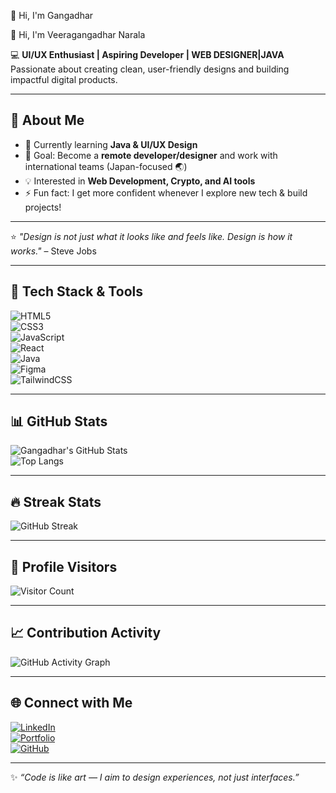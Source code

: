  👋 Hi, I'm Gangadhar  

 👋 Hi, I'm Veeragangadhar Narala  

💻  **UI/UX Enthusiast | Aspiring Developer | WEB DESIGNER|JAVA**  
Passionate about creating clean, user-friendly designs and building impactful digital products.  

---

## 🚀 About Me  
- 🌱 Currently learning **Java & UI/UX Design**  
- 🎯 Goal: Become a **remote developer/designer** and work with international teams (Japan-focused 🌏)  
- 💡 Interested in **Web Development, Crypto, and AI tools**  
- ⚡ Fun fact: I get more confident whenever I explore new tech & build projects!  

---
 

⭐️ *"Design is not just what it looks like and feels like. Design is how it works."* – Steve Jobs  

---

## 🚀 Tech Stack & Tools  
![HTML5](https://img.shields.io/badge/HTML5-E34F26?style=for-the-badge&logo=html5&logoColor=white)  
![CSS3](https://img.shields.io/badge/CSS3-1572B6?style=for-the-badge&logo=css3&logoColor=white)  
![JavaScript](https://img.shields.io/badge/JavaScript-F7DF1E?style=for-the-badge&logo=javascript&logoColor=black)  
![React](https://img.shields.io/badge/React-20232A?style=for-the-badge&logo=react&logoColor=61DAFB)  
![Java](https://img.shields.io/badge/Java-ED8B00?style=for-the-badge&logo=openjdk&logoColor=white)  
![Figma](https://img.shields.io/badge/Figma-F24E1E?style=for-the-badge&logo=figma&logoColor=white)  
![TailwindCSS](https://img.shields.io/badge/Tailwind_CSS-38B2AC?style=for-the-badge&logo=tailwind-css&logoColor=white)  

---

## 📊 GitHub Stats  
![Gangadhar's GitHub Stats](https://github-readme-stats.vercel.app/api?username=Veeragangadharnarala&show_icons=true&theme=dracula)  
![Top Langs](https://github-readme-stats.vercel.app/api/top-langs/?username=Veeragangadharnarala&layout=compact&theme=dracula)  

---

## 🔥 Streak Stats  
![GitHub Streak](https://github-readme-streak-stats.herokuapp.com/?user=Veeragangadharnarala&theme=dracula)  

---

## 👀 Profile Visitors  
![Visitor Count](https://komarev.com/ghpvc/?username=Veeragangadharnarala&color=blue&style=flat-square)  

---

## 📈 Contribution Activity  
![GitHub Activity Graph](https://github-readme-activity-graph.vercel.app/graph?username=Veeragangadharnarala&theme=react-dark&hide_border=true)  

---

## 🌐 Connect with Me  
[![LinkedIn](https://img.shields.io/badge/LinkedIn-0077B5?style=for-the-badge&logo=linkedin&logoColor=white)](https://www.linkedin.com/in/narala-veeragangadhar-388224231)  
[![Portfolio](https://img.shields.io/badge/Portfolio-000000?style=for-the-badge&logo=vercel&logoColor=white)](https://your-portfolio-link.com)  
[![GitHub](https://img.shields.io/badge/GitHub-181717?style=for-the-badge&logo=github&logoColor=white)](https://github.com/Veeragangadharnarala)  

---

✨ _“Code is like art — I aim to design experiences, not just interfaces.”_


